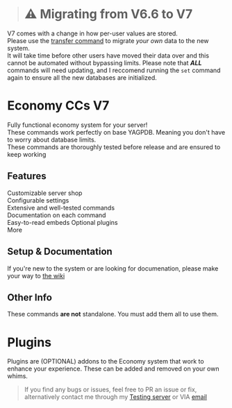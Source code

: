 > # :warning: **Migrating from V6.6 to V7**   
V7 comes with a change in how per-user values are stored.  
Please use the [transfer command](transfer.cc.go) to migrate *your own* data to the new system.  
It will take time before other users have moved their data over and this cannot be automated without bypassing limits.
Please note that <b><i>ALL</i></b> commands will need updating, and I reccomend running the `set` command again to ensure all the new databases are initialized.

# Economy CCs V7
Fully functional economy system for your server!    
These commands work perfectly on base YAGPDB. Meaning you don't have to worry about database limits.    
These commands are thoroughly tested before release and are ensured to keep working

## Features
Customizable server shop    
Configurable settings   
Extensive and well-tested commands  
Documentation on each command   
Easy-to-read embeds 
Optional plugins    
More

## Setup & Documentation
If you're new to the system or are looking for documenation, please make your way to [the wiki](https://github.com/Ranger-4297/YAGPDB-ccs/wiki)

## Other Info
These commands **are not** standalone. You must add them all to use them.

# Plugins
Plugins are (OPTIONAL) addons to the Economy system that work to enhance your experience. These can be added and removed on your own whims.

<blockquote>If you find any bugs or issues, feel free to PR an issue or fix, alternatively contact me through my <a href="https://discord.gg/bbvzRgQvB7">Testing server</a> or VIA <a href="mailto:a.rhyker@gmail.com">email</a></blockquote>